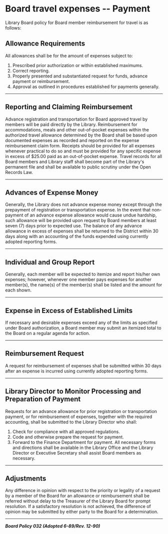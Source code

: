 # Board travel expenses -- Payment

Library Board policy for Board member reimbursement for travel is as follows:

## Allowance Requirements 
All allowances shall be for the amount of expenses subject to:
1. Prescribed prior authorization or within established maximums.
2. Correct reporting.
3. Properly presented and substantiated request for funds, advance payment or reimbursement.
4. Approval as outlined in procedures established for payments generally.

---
## Reporting and Claiming Reimbursement
Advance registration and transportation for Board approved travel by members will be paid directly by the Library. Reimbursement for accommodations, meals and other out-of-pocket expenses within the authorized travel allowance determined by the Board shall be based upon documented expenses as recorded and reported on the expense reimbursement claim form. Receipts should be provided for all expenses whenever practical to do so and must be provided for any specific expense in excess of $25.00 paid as an out-of-pocket expense. Travel records for all Board members and Library staff shall become part of the Library's permanent file and shall be available to public scrutiny under the Open Records Law.

---
## Advances of Expense Money
Generally, the Library does not advance expense money except through the prepayment of registration or transportation expense. In the event that non-payment of an advance expense allowance would cause undue hardship, such allowance will be provided upon request by Board members at least seven (7) days prior to expected use. The balance of any advance allowance in excess of expenses shall be returned to the District within 30 days along with an accounting of the funds expended using currently adopted reporting forms.

---
## Individual and Group Report
Generally, each member will be expected to itemize and report his/her own expenses; however, whenever one member pays expenses for another member(s), the name(s) of the member(s) shall be listed and the amount for each shown.

---
## Expense in Excess of Established Limits 
If necessary and desirable expenses exceed any of the limits as specified under Board authorization, a Board member may submit an itemized total to the Board on a regular agenda for action.

---
## Reimbursement Request
A request for reimbursement of expenses shall be submitted within 30 days after an expense is incurred using currently adopted reporting forms.

---
## Library Director to Monitor Processing and Preparation of Payment
Requests for an advance allowance for prior registration or transportation payment, or for reimbursement of expenses, together with the required accounting, shall be submitted to the Library Director who shall:
1. Check for compliance with all approved regulations.
2. Code and otherwise prepare the request for payment.
3. Forward to the Finance Department for payment.
All necessary forms and directions shall be available in the Library Office and the Library Director or Executive Secretary shall assist Board members as necessary.

---
## Adjustments
Any difference in opinion with respect to the priority or legality of a request by a member of the Board for an allowance or reimbursement shall be referred without delay to the Treasurer of the Library Board for prompt resolution. If a satisfactory resolution is not achieved, the difference of opinion may be submitted by either party to the Board for a determination.

---

**_Board Policy 032 (Adopted 6-89/Rev. 12-90)_**